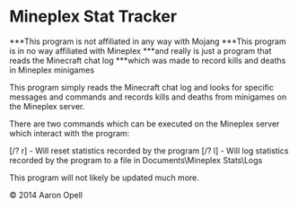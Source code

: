 Mineplex Stat Tracker
===================

***This program is not affiliated in any way with Mojang
***This program is in no way affiliated with Mineplex
***and really is just a program that reads the Minecraft chat log
***which was made to record kills and deaths in Mineplex minigames

This program simply reads the Minecraft chat log and looks for specific messages and commands and
records kills and deaths from minigames on the Mineplex server.

There are two commands which can be executed on the Mineplex server which interact with the program:

[/? r] - Will reset statistics recorded by the program
[/? l] - Will log statistics recorded by the program to a file in Documents\Mineplex Stats\Logs

This program will not likely be updated much more.

© 2014 Aaron Opell
